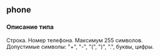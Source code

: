 
## phone

### Описание типа
Строка. Номер телефона. Максимум 255 символов.<br/>Допустимые символы: "+", "-", "(", ")", ".", буквы, цифры.<br/>